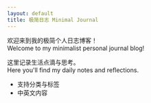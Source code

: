 ```yaml
---
layout: default
title: 极简日志 Minimal Journal
---
```


欢迎来到我的极简个人日志博客！  
Welcome to my minimalist personal journal blog!

这里记录生活点滴与思考。  
Here you'll find my daily notes and reflections.

- 支持分类与标签
- 中英文内容